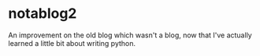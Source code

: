 notablog2
=========

An improvement on the old blog which wasn't a blog, now that I've actually learned a little bit about writing python.

